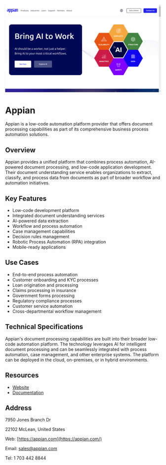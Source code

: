 ![Appian](assets\appian.png)

# Appian

Appian is a low-code automation platform provider that offers document processing capabilities as part of its comprehensive business process automation solutions.

## Overview

Appian provides a unified platform that combines process automation, AI-powered document processing, and low-code application development. Their document understanding service enables organizations to extract, classify, and process data from documents as part of broader workflow and automation initiatives.

## Key Features

- Low-code development platform
- Integrated document understanding services
- AI-powered data extraction
- Workflow and process automation
- Case management capabilities
- Decision rules management
- Robotic Process Automation (RPA) integration
- Mobile-ready applications

## Use Cases

- End-to-end process automation
- Customer onboarding and KYC processes
- Loan origination and processing
- Claims processing in insurance
- Government forms processing
- Regulatory compliance processes
- Customer service automation
- Cross-departmental workflow management

## Technical Specifications

Appian's document processing capabilities are built into their broader low-code automation platform. The technology leverages AI for intelligent document processing and can be seamlessly integrated with process automation, case management, and other enterprise systems. The platform can be deployed in the cloud, on-premises, or in hybrid environments.

## Resources

- [Website](https://www.appian.com)
- [Documentation](https://www.appian.com/resources/resource-library/)

## Address

7950 Jones Branch Dr

22102 McLean, United States

Web: [https://appian.com](https://appian.com/)

Email: sales@appian.com

Tel: 1 703 442 8844
